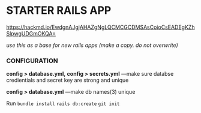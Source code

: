 # STARTER RAILS APP
https://hackmd.io/EwdgnAJgjAHAZgNgLQCMCGCDMSAsCoioCsEADEgKZhSlpwgUDGmOKQA=

*use this as a base for new rails apps
(make a copy. do not overwrite)*

### CONFIGURATION

**config > database.yml,**
**config > secrets.yml**
—make sure databse credientials and secret key are strong and unique

**config > database.yml**
—make db names(3) unique


Run
`bundle install`
`rails db:create`
`git init`
